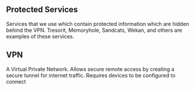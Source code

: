## Protected Services
Services that we use which contain protected information which are hidden behind the VPN.
Tresorit, Memoryhole, Sandcats, Wekan, and others are examples of these services.

## VPN
A Virtual Private Network. Allows secure remote access by creating a secure tunnel for internet traffic. Requires devices to be configured to connect

